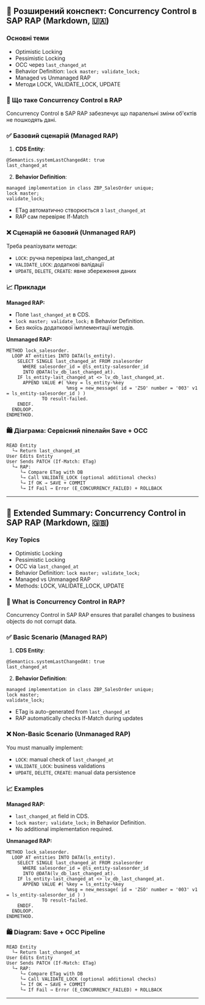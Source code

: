 ## 📅 Розширений конспект: Concurrency Control в SAP RAP (Markdown, 🇺🇦)

### Основні теми
- Optimistic Locking
- Pessimistic Locking
- OCC через `last_changed_at`
- Behavior Definition: `lock master; validate_lock;`
- Managed vs Unmanaged RAP
- Методи LOCK, VALIDATE_LOCK, UPDATE

### 🔄 Що таке Concurrency Control в RAP
Concurrency Control в SAP RAP забезпечує що паралельні зміни об'єктів не пошкодять дані.

### ✅ Базовий сценарій (Managed RAP)

1. **CDS Entity**:
```abap
@Semantics.systemLastChangedAt: true
last_changed_at
```

2. **Behavior Definition**:
```abap
managed implementation in class ZBP_SalesOrder unique;
lock master;
validate_lock;
```

- ETag автоматично створюється з `last_changed_at`
- RAP сам перевіряє If-Match

### ❌ Сценарій не базовий (Unmanaged RAP)

Треба реалізувати методи:

- `LOCK`: ручна перевірка last_changed_at
- `VALIDATE_LOCK`: додаткові валідації
- `UPDATE`, `DELETE`, `CREATE`: явне збереження даних

### 📈 Приклади

**Managed RAP:**
- Поле `last_changed_at` в CDS.
- `lock master; validate_lock;` в Behavior Definition.
- Без якоїсь додаткової імплементації методів.

**Unmanaged RAP:**
```abap
METHOD lock_salesorder.
  LOOP AT entities INTO DATA(ls_entity).
    SELECT SINGLE last_changed_at FROM zsalesorder
      WHERE salesorder_id = @ls_entity-salesorder_id
      INTO @DATA(lv_db_last_changed_at).
    IF ls_entity-last_changed_at <> lv_db_last_changed_at.
      APPEND VALUE #( %key = ls_entity-%key
                      %msg = new_message( id = 'ZSO' number = '003' v1 = ls_entity-salesorder_id ) )
             TO result-failed.
    ENDIF.
  ENDLOOP.
ENDMETHOD.
```

### 🛍️ Діаграма: Сервісний піпелайн Save + OCC

```plaintext
READ Entity
  └→ Return last_changed_at
User Edits Entity
User Sends PATCH (If-Match: ETag)
  └→ RAP:
     └→ Compare ETag with DB
     └→ Call VALIDATE_LOCK (optional additional checks)
     └→ If OK → SAVE + COMMIT
     └→ If Fail → Error (E_CONCURRENCY_FAILED) + ROLLBACK
```

---

## 📅 Extended Summary: Concurrency Control in SAP RAP (Markdown, 🇬🇧)

### Key Topics
- Optimistic Locking
- Pessimistic Locking
- OCC via `last_changed_at`
- Behavior Definition: `lock master; validate_lock;`
- Managed vs Unmanaged RAP
- Methods: LOCK, VALIDATE_LOCK, UPDATE

### 🔄 What is Concurrency Control in RAP?
Concurrency Control in SAP RAP ensures that parallel changes to business objects do not corrupt data.

### ✅ Basic Scenario (Managed RAP)

1. **CDS Entity**:
```abap
@Semantics.systemLastChangedAt: true
last_changed_at
```

2. **Behavior Definition**:
```abap
managed implementation in class ZBP_SalesOrder unique;
lock master;
validate_lock;
```

- ETag is auto-generated from `last_changed_at`
- RAP automatically checks If-Match during updates

### ❌ Non-Basic Scenario (Unmanaged RAP)

You must manually implement:

- `LOCK`: manual check of `last_changed_at`
- `VALIDATE_LOCK`: business validations
- `UPDATE`, `DELETE`, `CREATE`: manual data persistence

### 📈 Examples

**Managed RAP:**
- `last_changed_at` field in CDS.
- `lock master; validate_lock;` in Behavior Definition.
- No additional implementation required.

**Unmanaged RAP:**
```abap
METHOD lock_salesorder.
  LOOP AT entities INTO DATA(ls_entity).
    SELECT SINGLE last_changed_at FROM zsalesorder
      WHERE salesorder_id = @ls_entity-salesorder_id
      INTO @DATA(lv_db_last_changed_at).
    IF ls_entity-last_changed_at <> lv_db_last_changed_at.
      APPEND VALUE #( %key = ls_entity-%key
                      %msg = new_message( id = 'ZSO' number = '003' v1 = ls_entity-salesorder_id ) )
             TO result-failed.
    ENDIF.
  ENDLOOP.
ENDMETHOD.
```

### 🛍️ Diagram: Save + OCC Pipeline

```plaintext
READ Entity
  └→ Return last_changed_at
User Edits Entity
User Sends PATCH (If-Match: ETag)
  └→ RAP:
     └→ Compare ETag with DB
     └→ Call VALIDATE_LOCK (optional additional checks)
     └→ If OK → SAVE + COMMIT
     └→ If Fail → Error (E_CONCURRENCY_FAILED) + ROLLBACK
```

---

